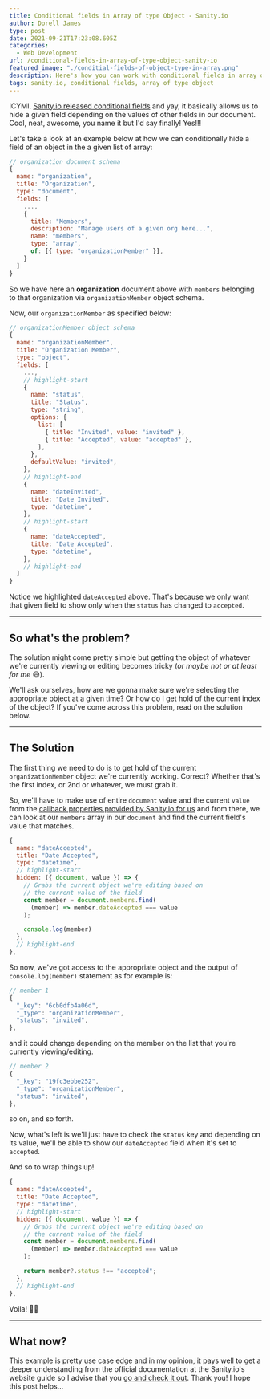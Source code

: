 ```yaml
---
title: Conditional fields in Array of type Object - Sanity.io
author: Dorell James
type: post
date: 2021-09-21T17:23:08.605Z
categories:
  - Web Development
url: /conditional-fields-in-array-of-type-object-sanity-io
featured_image: "./conditial-fields-of-object-type-in-array.png"
description: Here's how you can work with conditional fields in array of type object - Sanity.io.
tags: sanity.io, conditional fields, array of type object
---
```


ICYMI. [Sanity.io released conditional fields](https://www.sanity.io/docs/conditional-fields) and yay, it basically allows us to hide a given field depending on the values of other fields in our document. Cool, neat, awesome, you name it but I'd say finally! Yes!!!

Let's take a look at an example below at how we can conditionally hide a field of an object in the a given list of array:

```javascript
// organization document schema
{
  name: "organization",
  title: "Organization",
  type: "document",
  fields: [
    ...,
    {
      title: "Members",
      description: "Manage users of a given org here...",
      name: "members",
      type: "array",
      of: [{ type: "organizationMember" }],
    }
  ]
}
```

So we have here an **organization** document above with `members` belonging to that organization via `organizationMember` object schema.

Now, our `organizationMember` as specified below:

```javascript
// organizationMember object schema
{
  name: "organizationMember",
  title: "Organization Member",
  type: "object",
  fields: [
    ...,
    // highlight-start
    {
      name: "status",
      title: "Status",
      type: "string",
      options: {
        list: [
          { title: "Invited", value: "invited" },
          { title: "Accepted", value: "accepted" },
        ],
      },
      defaultValue: "invited",
    },
    // highlight-end
    {
      name: "dateInvited",
      title: "Date Invited",
      type: "datetime",
    },
    // highlight-start
    {
      name: "dateAccepted",
      title: "Date Accepted",
      type: "datetime",
    },
    // highlight-end
  ]
}
```

Notice we highlighted `dateAccepted` above. That's because we only want that given field to show only when the `status` has changed to `accepted`.

---

## So what's the problem?

The solution might come pretty simple but getting the object of whatever we're currently viewing or editing becomes tricky (_or maybe not or at least for me_ 😅).

We'll ask ourselves, how are we gonna make sure we're selecting the appropriate object at a given time? Or how do I get hold of the current index of the object? If you've come across this problem, read on the solution below.

---

## The Solution

The first thing we need to do is to get hold of the current `organizationMember` object we're currently working. Correct? Whether that's the first index, or 2nd or whatever, we must grab it.

So, we'll have to make use of entire `document` value and the current `value` from the [callback properties provided by Sanity.io for us](https://www.sanity.io/docs/conditional-fields#1e047d31a599) and from there, we can look at our `members` array in our `document` and find the current field's value that matches.

```javascript
{
  name: "dateAccepted",
  title: "Date Accepted",
  type: "datetime",
  // highlight-start
  hidden: ({ document, value }) => {
    // Grabs the current object we're editing based on
    // the current value of the field
    const member = document.members.find(
      (member) => member.dateAccepted === value
    );

    console.log(member)
  },
  // highlight-end
},
```

So now, we've got access to the appropriate object and the output of `console.log(member)` statement as for example is:

```javascript
// member 1
{
  "_key": "6cb0dfb4a06d",
  "_type": "organizationMember",
  "status": "invited",
},
```

and it could change depending on the member on the list that you're currently viewing/editing.

```javascript
// member 2
{
  "_key": "19fc3ebbe252",
  "_type": "organizationMember",
  "status": "invited",
},
```

so on, and so forth.

Now, what's left is we'll just have to check the `status` key and depending on its value, we'll be able to show our `dateAccepted` field when it's set to `accepted`.

And so to wrap things up!

```javascript
{
  name: "dateAccepted",
  title: "Date Accepted",
  type: "datetime",
  // highlight-start
  hidden: ({ document, value }) => {
    // Grabs the current object we're editing based on
    // the current value of the field
    const member = document.members.find(
      (member) => member.dateAccepted === value
    );

    return member?.status !== "accepted";
  },
  // highlight-end
},
```

Voila! 💪😊

---

## What now?

This example is pretty use case edge and in my opinion, it pays well to get a deeper understanding from the official documentation at the Sanity.io's website guide so I advise that you [go and check it out](https://www.sanity.io/docs/conditional-fields). Thank you! I hope this post helps...
